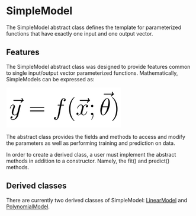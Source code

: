 # SimpleModel

The SimpleModel abstract class defines the template for parameterized functions that have exactly one input and one output vector.

## Features

The SimpleModel abstract class was designed to provide features common to single input/output vector parameterized functions. Mathematically, SimpleModels can be expressed as:

![SimpleModel equation](images/simplemodel_equation.png)

The abstract class provides the fields and methods to access and modify the parameters as well as performing training and prediction on data.

In order to create a derived class, a user must implement the abstract methods in addition to a constructor. Namely, the fit() and predict() methods.

## Derived classes

There are currently two derived classes of SimpleModel: [LinearModel](LinearModel.md) and [PolynomialModel](PolynomialModel.md).

